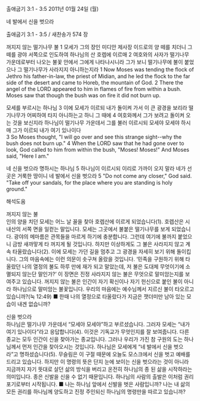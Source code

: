 출애굽기 3:1 - 3:5 
2011년 01월 24일 (월)

네 발에서 신을 벗으라



출애굽기 3:1 - 3:5 / 새찬송가 574 장


꺼지지 않는 떨기나무 불
1 모세가 그의 장인 미디안 제사장 이드로의 양 떼를 치더니 그 떼를 광야 서쪽으로 인도하여 하나님의 산 호렙에 이르매 2 여호와의 사자가 떨기나무 가운데로부터 나오는 불꽃 안에서 그에게 나타나시니라 그가 보니 떨기나무에 불이 붙었으나 그 떨기나무가 사라지지 아니하는지라 
1 Now Moses was tending the flock of Jethro his father-in-law, the priest of Midian, and he led the flock to the far side of the desert and came to Horeb, the mountain of God. 2 There the angel of the LORD appeared to him in flames of fire from within a bush. Moses saw that though the bush was on fire it did not burn up. 

모세를 부르시는 하나님
3 이에 모세가 이르되 내가 돌이켜 가서 이 큰 광경을 보리라 떨기나무가 어찌하여 타지 아니하는고 하니 그 때에 4 여호와께서 그가 보려고 돌이켜 오는 것을 보신지라 하나님이 떨기나무 가운데서 그를 불러 이르시되 모세야 모세야 하시매 그가 이르되 내가 여기 있나이다  
3 So Moses thought, "I will go over and see this strange sight--why the bush does not burn up." 4 When the LORD saw that he had gone over to look, God called to him from within the bush, "Moses! Moses!" And Moses said, "Here I am." 

네 신을 벗으라 명하시는 하나님
5 하나님이 이르시되 이리로 가까이 오지 말라 네가 선 곳은 거룩한 땅이니 네 발에서 신을 벗으라 
5 "Do not come any closer," God said. "Take off your sandals, for the place where you are standing is holy ground."

해석도움





꺼지지 않는 불  
인의 양을 치던 모세는 어느 날 꼴을 찾아 호렙산에 이르게 되었습니다(1). 호렙산은 시내산의 서쪽 면을 일컫는 말입니다. 모세는 그곳에서 불붙은 떨기나무를 보게 되었습니다. 광야의 메마름은 관목들을 마르게 하기에 충분합니다. 그런데 여기에 불까지 붙었으니 금방 새까맣게 타 꺼지게 될 것입니다. 하지만 이상하게도 그 불은 사라지지 않고 계속 타올랐습니다(2). 이에 모세는 가던 길을 멈추고 그 광경을 자세히 보기 위해 돌이킵니다. 그의 마음속에는 이런 의문이 솟구쳐 올랐을 것입니다. ‘민족을 구원하기 위해 타올랐던 나의 열정의 불도 하루 만에 재가 되고 말았는데, 저 불은 도대체 무엇이기에 소멸되지 않는단 말인가?’ 이 장면은 진정 사라지지 않는 불은 무엇으로 말미암는지를 보여주고 있습니다. 꺼지지 않는 불은 인간이 자기 확신이나 자기 헌신으로 붙인 불이 아니라 하나님으로 말미암는 불꽃입니다. 우리의 마음에는 예수님께서 지르신 불이 타오르고 있습니까?(눅 12:49) 
■ 한때 나의 열정으로 타올랐다가 지금은 잿더미만 남아 있는 모습이 내겐 없습니까?  

신을 벗으라  
하나님은 떨기나무 가운데서 “모세야 모세야”하고 부르셨습니다. 그러자 모세는 “내가 여기 있나이다”라고 응답합니다(4). 이것은 기독교가 무엇인지를 잘 보여줍니다. 다른 종교는 모두 인간이 신을 찾아가는 종교입니다. 그러나 우리가 가진 참 구원의 도는 하나님께서 먼저 인간을 찾아오시는 것입니다. 하나님은 모세에게 “네 발에서 신을 벗으라”고 명하셨습니다(5). 무슬림은 이 구절 때문에 오늘도 모스크에서 신을 벗고 예배를 드리고 있습니다. 하지만 이 명령의 뜻은 단지 눈에 보이는 신을 벗으라는 것이 아니라 지금까지 자기 뜻대로 살던 삶의 방식을 버리고 온전히 하나님의 종 된 삶을 시작하라는 의미입니다. 종은 신발을 신을 수 없기 때문입니다. 하나님의 사람의 출발은 이처럼 권리포기로부터 시작됩니다.
■ 나는 하나님 앞에서 신발을 벗은 사람입니까? 나는 내 삶의 모든 권리를 하나님께 양도하고 진정 주인되신 하나님의 명령만을 따르고 있습니까?